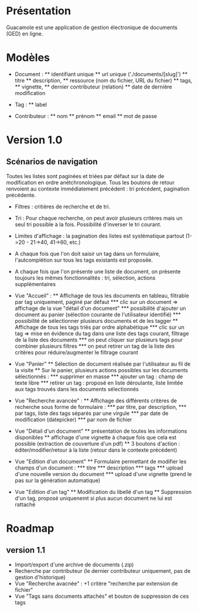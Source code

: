 
Présentation
============

Guacamole est une application de gestion électronique de documents (GED) en ligne.

Modèles
=======

* Document :
** identifiant unique
** url unique ('./documents/[slug]')
** titre
** description,
** ressource (nom du fichier, URL du fichier)
** tags,
** vignette,
** dernier contributeur (relation)
** date de dernière modification

* Tag :
** label

* Contributeur :
** nom
** prénom
** email
** mot de passe

Version 1.0
============

Scénarios de navigation
-----------------------

Toutes les listes sont paginées et triées par défaut sur la date de modification en ordre anétchronologique.
Tous les boutons de retour renvoient au contexte immédiatement précédent : tri précédent, pagination précédente.

* Filtres : critières de recherche et de tri.
* Tri : Pour chaque recherche, on peut avoir plusieurs critères mais un seul tri possible à la fois. Possibilité d'inverser le tri courant.
* Limites d'affichage : la pagination des listes est systématique partout (1->20 - 21->40, 41->60, etc.)
* A chaque fois que l'on doit saisir un tag dans un formulaire, l'autcomplétion sur tous les tags existants est proposée.
* A chaque fois que l'on présente une liste de document, on présente toujours les mêmes fonctionnalités : tri, sélection, actions supplémentaires


* Vue "Accueil" :
** Affichage de tous les documents en tableau, filtrable par tag uniquement, paginé par défaut
*** clic sur un document => affichage de la vue "détail d'un document"
*** possibilité d'ajouter un document au panier (sélection courante de l'utilisateur identifié)
*** possibilité de sélectionner plusieurs documents et de les tagger
** Affichage de tous les tags triés par ordre alphabétique
*** clic sur un tag => mise en évidence du tag dans une liste des tags courant, filtrage de la liste des documents
*** on peut cliquer sur plusieurs tags pour combiner plusieurs filtres
*** on peut retirer un tag de la liste des critères pour réduire/augmenter le filtrage courant

* Vue "Panier"
** Sélection de document réalisée par l'utilisateur au fil de la visite
** Sur le panier, plusieurs actions possibles sur les documents sélectionnés :
*** supprimer en masse
*** ajouter un tag : champ de texte libre
*** retirer un tag : proposé en liste déroulante, liste limitée aux tags trouvés dans les documents sélectionnés

* Vue "Recherche avancée" :
** Affichage des différents critères de recherche sous forme de formulaire :
*** par titre, par description,
*** par tags, liste des tags séparés par une virgule
*** par date de modification (datepicker)
*** par nom de fichier

* Vue "Détail d'un document"
** présentation de toutes les informations disponibles
** affichage d'une vignette à chaque fois que cela est possible (extraction de couverture d'un pdf)
** 3 boutons d'action : éditer/modifier/retour à la liste (retour dans le contexte précédent)

* Vue "Edition d'un document"
** Formulaire permettant de modifier les champs d'un document :
*** titre
*** description
*** tags
*** upload d'une nouvelle version du document
*** upload d'une vignette (prend le pas sur la génération automatique)

* Vue "Edition d'un tag"
** Modification du libellé d'un tag
** Suppression d'un tag, proposé uniquenemt si plus aucun document ne lui est rattaché


Roadmap
=======

version 1.1
-----------

* Import/export d'une archive de documents (.zip)
* Recherche par contributeur (le dernier contributeur uniquement, pas de gestion d'historique)
* Vue "Recherche avacnée" : +1 critère "recherche par extension de fichier"
* Vue "Tags sans documents attachés" et bouton de suppression de ces tags


